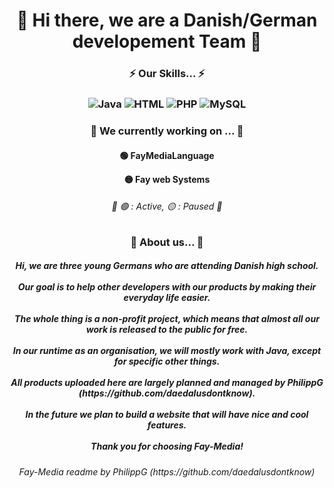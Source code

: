 <h1 align="center">🤖 Hi there, we are a Danish/German developement Team 🤖</h1>

<h3 align="center">⚡ Our Skills... ⚡</h3>
<h3 align="center">

![Java](https://img.shields.io/badge/Java-ED8B00?style=for-the-badge&logo=java&logoColor=white)
![HTML](https://img.shields.io/badge/HTML5-E34F26?style=for-the-badge&logo=html5&logoColor=white)
![PHP](https://img.shields.io/badge/PHP-777BB4?style=for-the-badge&logo=php&logoColor=white)
![MySQL](https://img.shields.io/badge/MySQL-00000F?style=for-the-badge&logo=mysql&logoColor=white)
</h3>

<h3 align="center">🔭 We currently working on ... 🔭</h3>
<h4 align="center">

🟢 FayMediaLanguage

🟡 Fay web Systems
</h4>
<h6 align="center">📜 🟢 : Active, 🟡 : Paused 📜</h6>

<h3 align="center">🤔 About us... 🤔</h3>
<h5 align="center">
Hi, we are three young Germans who are attending Danish high school. 
<br></br>
Our goal is to help other developers with our products by making their everyday life easier.
<br></br>
The whole thing is a non-profit project, which means that almost all our work is released to the public for free.
<br></br>
In our runtime as an organisation, we will mostly work with Java, except for specific other things.
<br></br>
All products uploaded here are largely planned and managed by PhilippG (https://github.com/daedalusdontknow).
<br></br>
In the future we plan to build a website that will have nice and cool features. 
<br></br>
Thank you for choosing Fay-Media!
</h5>
  
<h6 align="center"> Fay-Media readme by PhilippG (https://github.com/daedalusdontknow)</h6>
